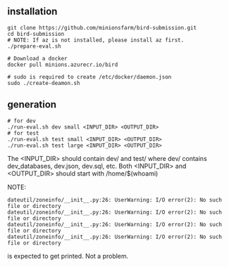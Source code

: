 ## installation
```
git clone https://github.com/minionsfarm/bird-submission.git
cd bird-submission
# NOTE: If az is not installed, please install az first.
./prepare-eval.sh

# Download a docker
docker pull minions.azurecr.io/bird

# sudo is required to create /etc/docker/daemon.json
sudo ./create-deamon.sh
```

## generation
```
# for dev
./run-eval.sh dev small <INPUT_DIR> <OUTPUT_DIR>
# for test
./run-eval.sh test small <INPUT_DIR> <OUTPUT_DIR>
./run-eval.sh test large <INPUT_DIR> <OUTPUT_DIR>
```
The <INPUT_DIR> should contain dev/ and test/ where dev/ contains dev_databases, dev.json, dev.sql, etc.
Both <INPUT_DIR> and <OUTPUT_DIR> should start with /home/$(whoami)

NOTE:
```
dateutil/zoneinfo/__init__.py:26: UserWarning: I/O error(2): No such file or directory
dateutil/zoneinfo/__init__.py:26: UserWarning: I/O error(2): No such file or directory
dateutil/zoneinfo/__init__.py:26: UserWarning: I/O error(2): No such file or directory
dateutil/zoneinfo/__init__.py:26: UserWarning: I/O error(2): No such file or directory
```
is expected to get printed. Not a problem.
